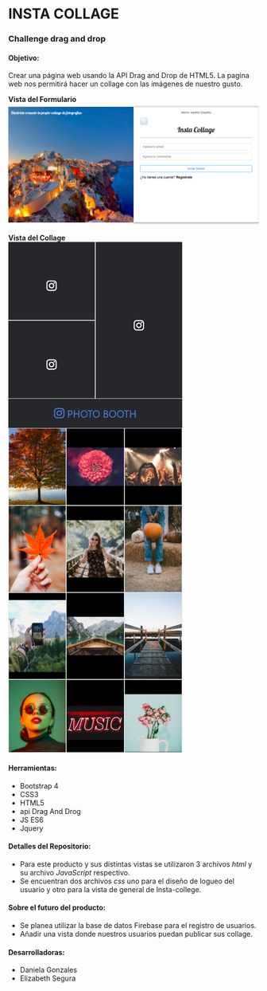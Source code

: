 # INSTA COLLAGE

### Challenge drag and drop
#### Objetivo:
Crear una página web usando la API Drag and Drop de HTML5.
La pagina web nos permitirá hacer un collage con las imágenes de nuestro gusto.

**Vista del Formulario**
![Sin titulo](assets/docs/viewform.png)

**Vista del Collage**  
![Sin titulo](assets/docs/2.png)

#### Herramientas:
- Bootstrap 4
- CSS3
- HTML5
- api Drag And Drog
- JS ES6
- Jquery

#### Detalles del Repositorio:
- Para este producto y sus distintas vistas se utilizaron 3 archivos *html* y su archivo *JavaScript* respectivo.
- Se encuentran dos archivos *css* uno para el diseño de logueo del usuario y otro para la vista de general de Insta-college.

#### Sobre el futuro del producto:
- Se planea utilizar  la base de datos Firebase para el registro de usuarios.
- Añadir una vista donde nuestros usuarios puedan publicar sus collage. 

#### Desarrolladoras:
- Daniela Gonzales  
- Elizabeth Segura
